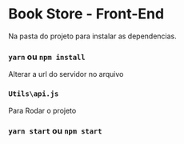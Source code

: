# Book Store - Front-End

Na pasta do projeto para instalar as dependencias.

### `yarn` ou `npm install`

Alterar a url do servidor no arquivo

### `Utils\api.js`

Para Rodar o projeto

### `yarn start` ou `npm start`

